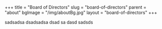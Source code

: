 +++
title = "Board of Directors"
slug = "board-of-directors"
parent = "about"
bgImage = "/img/aboutBg.jpg"
layout = "board-of-directors"
+++




sadsadsa dsadsadsa dsad sa dasd sadsds

